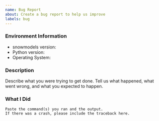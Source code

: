 ```yaml
---
name: Bug Report
about: Create a bug report to help us improve
labels: bug
---
```


<!-- Please search existing issues to avoid creating duplicates. -->

### Environment Information

-   snowmodels version:
-   Python version:
-   Operating System:

### Description

Describe what you were trying to get done.
Tell us what happened, what went wrong, and what you expected to happen.

### What I Did

```
Paste the command(s) you ran and the output.
If there was a crash, please include the traceback here.
```
